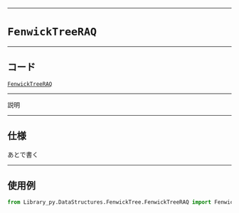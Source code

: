 _____

# `FenwickTreeRAQ`

_____

## コード

[`FenwickTreeRAQ`](https://github.com/titan-23/Library_py/blob/main/DataStructures/FenwickTree/FenwickTreeRAQ.py)
<!-- code=https://github.com/titan-23/Library_py/blob/main/DataStructures\FenwickTree\FenwickTreeRAQ.py -->

_____

説明

_____

## 仕様

あとで書く

_____

## 使用例

```python
from Library_py.DataStructures.FenwickTree.FenwickTreeRAQ import FenwickTreeRAQ

```
